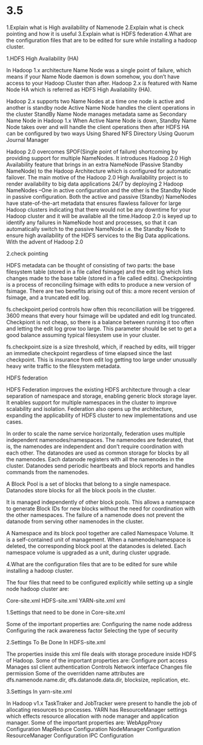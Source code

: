 # 3.5


1.Explain what is High availability of Namenode
2.Explain what is check pointing and how it is useful
3.Explain what is HDFS federation
4.What are the configuration files that are to be edited for sure while installing a hadoop cluster.




1.HDFS High Availability (HA)

In Hadoop 1.x architecture Name Node was a single point of failure, which means if your Name Node daemon is down somehow, you don’t have access to your Hadoop Cluster than after. Hadoop 2.x is featured with Name Node HA which is referred as HDFS High Availability (HA).

Hadoop 2.x supports two Name Nodes at a time one node is active and another is standby node Active Name Node handles the client operations in the cluster StandBy Name Node manages metadata same as Secondary Name Node in Hadoop 1.x When Active Name Node is down, Standby Name Node takes over and will handle the client operations then after HDFS HA can be configured by two ways 
Using Shared NFS Directory
Using Quorum Journal Manager

Hadoop 2.0 overcomes SPOF(Single point of failure) shortcoming by providing support for multiple NameNodes. It introduces Hadoop 2.0 High Availability feature that brings in an extra NameNode (Passive Standby NameNode) to the Hadoop Architecture which is configured for automatic failover.
The main motive of the Hadoop 2.0 High Availability project is to render availability to big data applications 24/7 by deploying 2  Hadoop NameNodes –One in active configuration and the other is the Standby Node in passive configuration. Both the active and passive (Standby) NameNodes have state-of-the-art metadata that ensures flawless failover for large Hadoop clusters indicating that there would not be any downtime for your Hadoop cluster and it will be available all the time.Hadoop 2.0 is keyed up to identify any failures in NameNode host and processes, so that it can automatically switch to the passive NameNode i.e. the Standby Node to ensure high availability of the HDFS services to the Big Data applications. With the advent of Hadoop 2.0


2.check pointing


HDFS metadata can be thought of consisting of two parts: the base filesystem table (stored in a file called fsimage) and the edit log which lists changes made to the base table (stored in a file called edits). Checkpointing is a process of reconciling fsimage with edits to produce a new version of fsimage. There are two benefits arising out of this: a more recent version of fsimage, and a truncated edit log.

fs.checkpoint.period controls how often this reconciliation will be triggered.  3600 means that every hour fsimage will be updated and edit log truncated. Checkpiont is not cheap, so there is a balance between running it too often and letting the edit log grow too large. This parameter should be set to get a good balance assuming typical filesystem use in your cluster.

fs.checkpoint.size is a size threshold, which, if reached by edits, will trigger an immediate checkpoint regardless of time elapsed since the last checkpoint. This is insurance from edit log getting too large under unusually heavy write traffic to the filesystem metadata.



 HDFS federation
 
 
 HDFS Federation improves the existing HDFS architecture through a clear separation of namespace and storage, enabling generic block storage layer. It enables support for multiple namespaces in the cluster to improve scalability and isolation. Federation also opens up the architecture, expanding the applicability of HDFS cluster to new implementations and use cases.
 
In order to scale the name service horizontally, federation uses multiple independent namenodes/namespaces. The namenodes are federated, that is, the namenodes are independent and don’t require coordination with each other. The datanodes are used as common storage for blocks by all the namenodes. Each datanode registers with all the namenodes in the cluster. Datanodes send periodic heartbeats and block reports and handles commands from the namenodes.

A Block Pool is a set of blocks that belong to a single namespace. Datanodes store blocks for all the block pools in the cluster.

It is managed independently of other block pools. This allows a namespace to generate Block IDs for new blocks without the need for coordination with the other namespaces. The failure of a namenode does not prevent the datanode from serving other namenodes in the cluster.

A Namespace and its block pool together are called Namespace Volume. It is a self-contained unit of management. When a namenode/namespace is deleted, the corresponding block pool at the datanodes is deleted. Each namespace volume is upgraded as a unit, during cluster upgrade.



4.What are the configuration files that are to be edited for sure while installing a hadoop cluster.


The four files that need to be configured explicitly while setting up a single node hadoop cluster are:

Core-site.xml
HDFS-site.xml
YARN-site.xml
xml

1.Settings that need to be done in Core-site.xml

Some of the important properties are:
Configuring the name node address
Configuring the rack awareness factor
Selecting the type of security

2.Settings To Be Done In HDFS-site.xml

The properties inside this xml file deals with storage procedure inside HDFS of Hadoop. Some of the important properties are:
Configure port access
Manages ssl client authentication
Controls Network interface
Changes file permission
Some of the overridden name attributes are dfs.namenode.name.dir, dfs.datanode.data.dir, blocksize, replication, etc.

3.Settings In yarn-site.xml

In Hadoop v1.x TaskTraker and JobTracker were present to handle the job of allocating resources to processes.
YARN has ResourceManager settings which effects resource allocation with node manager and application manager. Some of the important properties are:
WebAppProxy Configuration
MapReduce Configuration
NodeManager Configuration
ResourceManager Configuration
IPC Configuration
